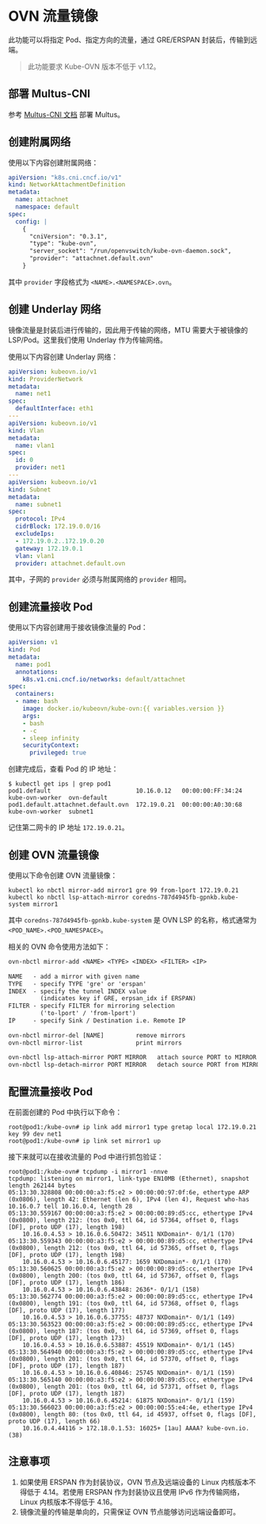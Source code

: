 # OVN 流量镜像

此功能可以将指定 Pod、指定方向的流量，通过 GRE/ERSPAN 封装后，传输到远端。

> 此功能要求 Kube-OVN 版本不低于 v1.12。

## 部署 Multus-CNI

参考 [Multus-CNI 文档](https://github.com/k8snetworkplumbingwg/multus-cni) 部署 Multus。

## 创建附属网络

使用以下内容创建附属网络：

```yaml
apiVersion: "k8s.cni.cncf.io/v1"
kind: NetworkAttachmentDefinition
metadata:
  name: attachnet
  namespace: default
spec:
  config: |
    {
      "cniVersion": "0.3.1",
      "type": "kube-ovn",
      "server_socket": "/run/openvswitch/kube-ovn-daemon.sock",
      "provider": "attachnet.default.ovn"
    }
```

其中 `provider` 字段格式为 `<NAME>.<NAMESPACE>.ovn`。

## 创建 Underlay 网络

镜像流量是封装后进行传输的，因此用于传输的网络，MTU 需要大于被镜像的 LSP/Pod。这里我们使用 Underlay 作为传输网络。

使用以下内容创建 Underlay 网络：

```yaml
apiVersion: kubeovn.io/v1
kind: ProviderNetwork
metadata:
  name: net1
spec:
  defaultInterface: eth1
---
apiVersion: kubeovn.io/v1
kind: Vlan
metadata:
  name: vlan1
spec:
  id: 0
  provider: net1
---
apiVersion: kubeovn.io/v1
kind: Subnet
metadata:
  name: subnet1
spec:
  protocol: IPv4
  cidrBlock: 172.19.0.0/16
  excludeIps:
  - 172.19.0.2..172.19.0.20
  gateway: 172.19.0.1
  vlan: vlan1
  provider: attachnet.default.ovn
```

其中，子网的 `provider` 必须与附属网络的 `provider` 相同。

## 创建流量接收 Pod

使用以下内容创建用于接收镜像流量的 Pod：

```yaml
apiVersion: v1
kind: Pod
metadata:
  name: pod1
  annotations:
    k8s.v1.cni.cncf.io/networks: default/attachnet
spec:
  containers:
  - name: bash
    image: docker.io/kubeovn/kube-ovn:{{ variables.version }}
    args:
    - bash
    - -c
    - sleep infinity
    securityContext:
      privileged: true
```

创建完成后，查看 Pod 的 IP 地址：

```shell
$ kubectl get ips | grep pod1
pod1.default                        10.16.0.12   00:00:00:FF:34:24  kube-ovn-worker  ovn-default
pod1.default.attachnet.default.ovn  172.19.0.21  00:00:00:A0:30:68  kube-ovn-worker  subnet1
```

记住第二网卡的 IP 地址 `172.19.0.21`。

## 创建 OVN 流量镜像

使用以下命令创建 OVN 流量镜像：

```shell
kubectl ko nbctl mirror-add mirror1 gre 99 from-lport 172.19.0.21
kubectl ko nbctl lsp-attach-mirror coredns-787d4945fb-gpnkb.kube-system mirror1
```

其中 `coredns-787d4945fb-gpnkb.kube-system` 是 OVN LSP 的名称，格式通常为 `<POD_NAME>.<POD_NAMESPACE>`。

相关的 OVN 命令使用方法如下：

```txt
ovn-nbctl mirror-add <NAME> <TYPE> <INDEX> <FILTER> <IP>
 
NAME   - add a mirror with given name
TYPE   - specify TYPE 'gre' or 'erspan'
INDEX  - specify the tunnel INDEX value
         (indicates key if GRE, erpsan_idx if ERSPAN)
FILTER - specify FILTER for mirroring selection
         ('to-lport' / 'from-lport')
IP     - specify Sink / Destination i.e. Remote IP
 
ovn-nbctl mirror-del [NAME]         remove mirrors
ovn-nbctl mirror-list               print mirrors
 
ovn-nbctl lsp-attach-mirror PORT MIRROR   attach source PORT to MIRROR
ovn-nbctl lsp-detach-mirror PORT MIRROR   detach source PORT from MIRROR
```

## 配置流量接收 Pod

在前面创建的 Pod 中执行以下命令：

```shell
root@pod1:/kube-ovn# ip link add mirror1 type gretap local 172.19.0.21 key 99 dev net1
root@pod1:/kube-ovn# ip link set mirror1 up
```

接下来就可以在接收流量的 Pod 中进行抓包验证：

```shell
root@pod1:/kube-ovn# tcpdump -i mirror1 -nnve
tcpdump: listening on mirror1, link-type EN10MB (Ethernet), snapshot length 262144 bytes
05:13:30.328808 00:00:00:a3:f5:e2 > 00:00:00:97:0f:6e, ethertype ARP (0x0806), length 42: Ethernet (len 6), IPv4 (len 4), Request who-has 10.16.0.7 tell 10.16.0.4, length 28
05:13:30.559167 00:00:00:a3:f5:e2 > 00:00:00:89:d5:cc, ethertype IPv4 (0x0800), length 212: (tos 0x0, ttl 64, id 57364, offset 0, flags [DF], proto UDP (17), length 198)
    10.16.0.4.53 > 10.16.0.6.50472: 34511 NXDomain*- 0/1/1 (170)
05:13:30.559343 00:00:00:a3:f5:e2 > 00:00:00:89:d5:cc, ethertype IPv4 (0x0800), length 212: (tos 0x0, ttl 64, id 57365, offset 0, flags [DF], proto UDP (17), length 198)
    10.16.0.4.53 > 10.16.0.6.45177: 1659 NXDomain*- 0/1/1 (170)
05:13:30.560625 00:00:00:a3:f5:e2 > 00:00:00:89:d5:cc, ethertype IPv4 (0x0800), length 200: (tos 0x0, ttl 64, id 57367, offset 0, flags [DF], proto UDP (17), length 186)
    10.16.0.4.53 > 10.16.0.6.43848: 2636*- 0/1/1 (158)
05:13:30.562774 00:00:00:a3:f5:e2 > 00:00:00:89:d5:cc, ethertype IPv4 (0x0800), length 191: (tos 0x0, ttl 64, id 57368, offset 0, flags [DF], proto UDP (17), length 177)
    10.16.0.4.53 > 10.16.0.6.37755: 48737 NXDomain*- 0/1/1 (149)
05:13:30.563523 00:00:00:a3:f5:e2 > 00:00:00:89:d5:cc, ethertype IPv4 (0x0800), length 187: (tos 0x0, ttl 64, id 57369, offset 0, flags [DF], proto UDP (17), length 173)
    10.16.0.4.53 > 10.16.0.6.53887: 45519 NXDomain*- 0/1/1 (145)
05:13:30.564940 00:00:00:a3:f5:e2 > 00:00:00:89:d5:cc, ethertype IPv4 (0x0800), length 201: (tos 0x0, ttl 64, id 57370, offset 0, flags [DF], proto UDP (17), length 187)
    10.16.0.4.53 > 10.16.0.6.40846: 25745 NXDomain*- 0/1/1 (159)
05:13:30.565140 00:00:00:a3:f5:e2 > 00:00:00:89:d5:cc, ethertype IPv4 (0x0800), length 201: (tos 0x0, ttl 64, id 57371, offset 0, flags [DF], proto UDP (17), length 187)
    10.16.0.4.53 > 10.16.0.6.45214: 61875 NXDomain*- 0/1/1 (159)
05:13:30.566023 00:00:00:a3:f5:e2 > 00:00:00:55:e4:4e, ethertype IPv4 (0x0800), length 80: (tos 0x0, ttl 64, id 45937, offset 0, flags [DF], proto UDP (17), length 66)
    10.16.0.4.44116 > 172.18.0.1.53: 16025+ [1au] AAAA? kube-ovn.io. (38)
```

## 注意事项

1. 如果使用 ERSPAN 作为封装协议，OVN 节点及远端设备的 Linux 内核版本不得低于 4.14。若使用 ERSPAN 作为封装协议且使用 IPv6 作为传输网络，Linux 内核版本不得低于 4.16。
2. 镜像流量的传输是单向的，只需保证 OVN 节点能够访问远端设备即可。
